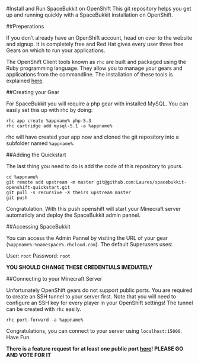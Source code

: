 #Install and Run SpaceBukkit on OpenShift
This git repository helps you get up and running quickly with a SpaceBukkit installation on OpenShift.

##Preperations

If you don’t already have an OpenShift account, head on over to the website and signup.
It is completely free and Red Hat gives every user three free Gears on which to run your applications. 

The OpenShift Client tools known as `rhc` are built and packaged using the Ruby programming language. They allow you to manage your gears and applications from the commandline. The installation of these tools is explained [here](https://www.openshift.com/developers/rhc-client-tools-install).

##Creating your Gear

For SpaceBukkit you will require a php gear with installed MySQL. You can easily set this up with rhc by doing:

    rhc app create %appname% php-5.3
    rhc cartridge add mysql-5.1 -a %appname%

rhc will have created your app now and cloned the git repository into a subfolder named `%appname%`.

##Adding the Quickstart

The last thing you need to do is add the code of this repository to yours.

    cd %appname%
    git remote add upstream -m master git@github.com:Laures/spacebukkit-openshift-quickstart.git
    git pull -s recursive -X theirs upstream master
    git push

Congratulation. With this push openshift will start your Minecraft server automaticly and deploy the SpaceBukkit admin pannel.

##Accessing SpaceBukkit

You can access the Admin Pannel by visiting the URL of your gear (`%appname%-%namespace%.rhcloud.com`). The default Superusers uses:

User: `root`
Password: `root`

**YOU SHOULD CHANGE THESE CREDENTIALS IMEDIATELY**

##Connecting to your Minecraft Server

Unfortunately OpenShift gears do not support public ports. You are required to create an SSH tunnel to your server first. Note that you will need to configure an SSH key for every player in your OpenShift settings!
The tunnel can be created with `rhc` easily.

    rhc port-forward -a %appname%

Congratulations, you can connect to your server using `localhost:15000`. Have Fun.

**There is a feature request for at least one public port [here](https://www.openshift.com/content/at-least-one-port-for-external-use-excluding-8080-please)! PLEASE GO AND VOTE FOR IT**
